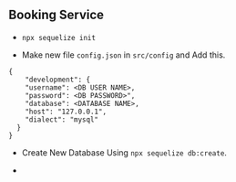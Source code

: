 ## Booking Service

- `npx sequelize init`

- Make new file `config.json` in `src/config` and Add this.
```
{
    "development": {
    "username": <DB USER NAME>,
    "password": <DB PASSWORD>",
    "database": <DATABASE NAME>,
    "host": "127.0.0.1",
    "dialect": "mysql"
  }
}
```

- Create New Database Using `npx sequelize db:create`.

- 